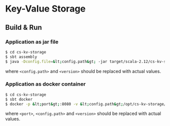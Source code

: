 # Key-Value Storage #

## Build & Run ##

### Application as jar file
```sh
$ cd cs-kv-storage
$ sbt assembly
$ java -Dconfig.file=&lt;config.path&gt; -jar target/scala-2.12/cs-kv-storage-&lt;version&gt;-jar-with-dependencies.jar 
```
where `<config.path>` and `<version>` should be replaced with actual values.

### Application as docker container

```sh
$ cd cs-kv-storage
$ sbt docker
$ docker -p &lt;port&gt;:8080 -v &lt;config.path&gt;/opt/cs-kv-storage/application.conf git.bw-sw.com:5000/cloudstack-ecosystem/cs-kv-storage:&lt;version&gt;  
```
where `<port>`, `<config.path>` and `<version>` should be replaced with actual values.

